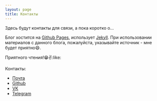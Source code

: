 ```yaml
---
layout: page
title: Контакты
---
```


Здесь будут контакты для связи, а пока коротко о...

Блог хостится на [Github Pages](https://pages.github.com/), использует [Jekyll](http://jekyllrb.com/). При использовании материалов с данного блога, пожалуйста, указывайте источник - мне будет приятно:smile:.

Приятного чтения!:grin::v::like:

Контакты:

* [Почта](mailto:suverlife@ya.ru)
* [Github](https://github.com/whitepingvin)
* [VK](https://vk.com/viktorsuver)
* [Telegram](https://t.me/suvernet)
